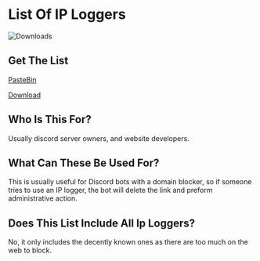 # List Of IP Loggers
![Downloads](https://img.shields.io/github/downloads/MattLawz/List-Of-IPLoggers/total)

## Get The List
[PasteBin](https://raw.githubusercontent.com/MattLawz/List-Of-IPLoggers/main/pastebin.txt)

[Download](https://github.com/MattLawz/List-Of-IPLoggers/releases/download/V1.0/list.txt)
## Who Is This For?
Usually discord server owners, and website developers.

## What Can These Be Used For?
This is usually useful for Discord bots with a domain blocker, so if someone tries to use an IP logger, the bot will delete the link and preform administrative action.

## Does This List Include All Ip Loggers?
No, it only includes the decently known ones as there are too much on the web to block.
